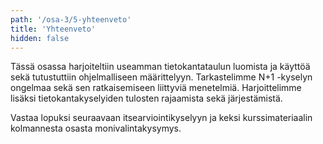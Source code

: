 ```yaml
---
path: '/osa-3/5-yhteenveto'
title: 'Yhteenveto'
hidden: false
---
```



Tässä osassa harjoiteltiin useamman tietokantataulun luomista ja käyttöä sekä tutustuttiin ohjelmalliseen määrittelyyn. Tarkastelimme N+1 -kyselyn ongelmaa sekä sen ratkaisemiseen liittyviä menetelmiä. Harjoittelimme lisäksi tietokantakyselyiden tulosten rajaamista sekä järjestämistä.

Vastaa lopuksi seuraavaan itsearviointikyselyyn ja keksi kurssimateriaalin kolmannesta osasta monivalintakysymys.

<quiznator id="5c8e7c8199236814c5bc0412"></quiznator>

<quiznator id="5c8e7c3b14524713f95a8b9f"></quiznator>
